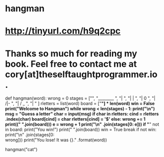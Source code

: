 # hangman
# http://tinyurl.com/h9q2cpc
# Thanks so much for reading my book. Feel free to contact me at cory[at]theselftaughtprogrammer.io.

def hangman(word):
    wrong = 0
    stages = ["",
             "________        ",
             "|               ",
             "|        |      ",
             "|        0      ",
             "|       /|-     ",
             "|       / _     ",
             "|               "
              ]
    rletters = list(word)
    board = ["__"] * len(word)
    win = False
    print("Welcome to Hangman")
    while wrong < len(stages) - 1:
        print("\n")
        msg = "Guess a letter"
        char = input(msg)
        if char in rletters:
            cind = rletters \
                   .index(char)
            board[cind] = char
            rletters[cind] = '$'
        else:
            wrong += 1
        print((" ".join(board)))
        e = wrong + 1
        print("\n"
              .join(stages[0: e]))
        if "__" not in board:
            print("You win!")
            print(" ".join(board))
            win = True
            break
    if not win:
        print("\n"
              .join(stages[0: \
              wrong]))
        print("You lose! It was {}."
              .format(word))

hangman("cat")
